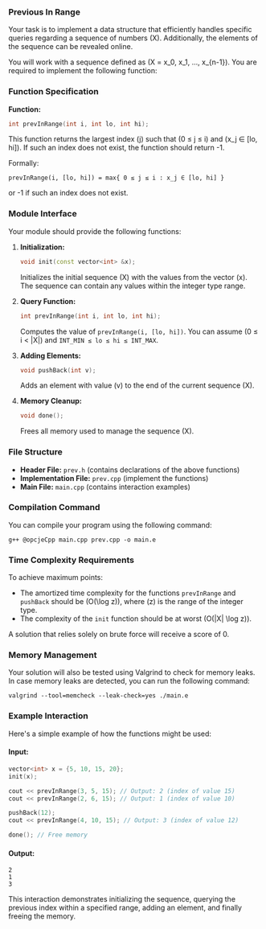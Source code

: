 
### Previous In Range

Your task is to implement a data structure that efficiently handles specific queries regarding a sequence of numbers \(X\). Additionally, the elements of the sequence can be revealed online.

You will work with a sequence defined as \(X = x_0, x_1, ..., x_{n-1}\). You are required to implement the following function:

### Function Specification

**Function:**

```cpp
int prevInRange(int i, int lo, int hi);
```

This function returns the largest index \(j\) such that \(0 ≤ j ≤ i\) and \(x_j ∈ [lo, hi]\). If such an index does not exist, the function should return -1.

Formally:
```
prevInRange(i, [lo, hi]) = max{ 0 ≤ j ≤ i : x_j ∈ [lo, hi] }
```
or -1 if such an index does not exist.

### Module Interface

Your module should provide the following functions:

1. **Initialization:**
   ```cpp
   void init(const vector<int> &x);
   ```
   Initializes the initial sequence \(X\) with the values from the vector \(x\). The sequence can contain any values within the integer type range.

2. **Query Function:**
   ```cpp
   int prevInRange(int i, int lo, int hi);
   ```
   Computes the value of `prevInRange(i, [lo, hi])`. You can assume \(0 ≤ i < |X|\) and `INT_MIN ≤ lo ≤ hi ≤ INT_MAX`.

3. **Adding Elements:**
   ```cpp
   void pushBack(int v);
   ```
   Adds an element with value \(v\) to the end of the current sequence \(X\).

4. **Memory Cleanup:**
   ```cpp
   void done();
   ```
   Frees all memory used to manage the sequence \(X\).

### File Structure

- **Header File:** `prev.h` (contains declarations of the above functions)
- **Implementation File:** `prev.cpp` (implement the functions)
- **Main File:** `main.cpp` (contains interaction examples)

### Compilation Command

You can compile your program using the following command:
```
g++ @opcjeCpp main.cpp prev.cpp -o main.e
```

### Time Complexity Requirements

To achieve maximum points:
- The amortized time complexity for the functions `prevInRange` and `pushBack` should be \(O(\log z)\), where \(z\) is the range of the integer type.
- The complexity of the `init` function should be at worst \(O(|X| \log z)\).

A solution that relies solely on brute force will receive a score of 0.

### Memory Management

Your solution will also be tested using Valgrind to check for memory leaks. In case memory leaks are detected, you can run the following command:
```
valgrind --tool=memcheck --leak-check=yes ./main.e
```

### Example Interaction

Here's a simple example of how the functions might be used:

#### Input:
```cpp
vector<int> x = {5, 10, 15, 20};
init(x);

cout << prevInRange(3, 5, 15); // Output: 2 (index of value 15)
cout << prevInRange(2, 6, 15); // Output: 1 (index of value 10)

pushBack(12);
cout << prevInRange(4, 10, 15); // Output: 3 (index of value 12)

done(); // Free memory
```

#### Output:
```
2
1
3
```

This interaction demonstrates initializing the sequence, querying the previous index within a specified range, adding an element, and finally freeing the memory.
